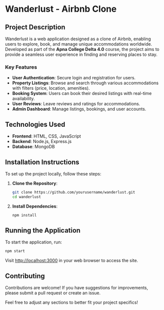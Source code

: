 # Wanderlust - Airbnb Clone

## Project Description
Wanderlust is a web application designed as a clone of Airbnb, enabling users to explore, book, and manage unique accommodations worldwide. Developed as part of the **Apna College Delta 4.0** course, the project aims to provide a seamless user experience in finding and reserving places to stay.

### Key Features
- **User Authentication**: Secure login and registration for users.
- **Property Listings**: Browse and search through various accommodations with filters (price, location, amenities).
- **Booking System**: Users can book their desired listings with real-time availability.
- **User Reviews**: Leave reviews and ratings for accommodations.
- **Admin Dashboard**: Manage listings, bookings, and user accounts.

## Technologies Used
- **Frontend**: HTML, CSS, JavaScript
- **Backend**: Node.js, Express.js
- **Database**: MongoDB

## Installation Instructions
To set up the project locally, follow these steps:

1. **Clone the Repository**:
    ```bash
    git clone https://github.com/yourusername/wanderlust.git
    cd wanderlust
    ```

2. **Install Dependencies**:
    ```bash
    npm install
    ```

## Running the Application
To start the application, run:
```bash
npm start
```
Visit [http://localhost:3000](http://localhost:8080) in your web browser to access the site.

## Contributing
Contributions are welcome! If you have suggestions for improvements, please submit a pull request or create an issue.

Feel free to adjust any sections to better fit your project specifics!
